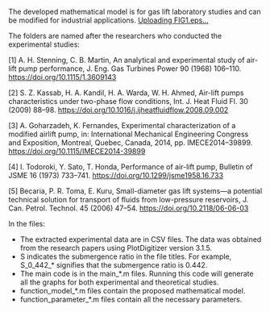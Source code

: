 The developed mathematical model is for gas lift laboratory studies and can be modified for industrial applications.
[Uploading FIG1.eps…]()

The folders are named after the researchers who conducted the experimental studies:

[1] A. H. Stenning, C. B. Martin, An analytical and experimental study of air-lift pump performance, J. Eng. Gas Turbines Power 90 (1968) 106–110.
https://doi.org/10.1115/1.3609143

[2] S. Z. Kassab, H. A. Kandil, H. A. Warda, W. H. Ahmed, Air-lift pumps characteristics under two-phase flow conditions, Int. J. Heat Fluid Fl. 30 (2009) 88–98.
https://doi.org/10.1016/j.ijheatfluidflow.2008.09.002

[3] A. Goharzadeh, K. Fernandes, Experimental characterization of a modified airlift pump, in: International Mechanical Engineering Congress and Exposition, Montreal, Quebec, Canada, 2014, pp. IMECE2014–39899.
https://doi.org/10.1115/IMECE2014-39899

[4] I. Todoroki, Y. Sato, T. Honda, Performance of air-lift pump, Bulletin of JSME 16 (1973) 733–741.
https://doi.org/10.1299/jsme1958.16.733

[5] Becaria, P. R. Toma, E. Kuru, Small-diameter gas lift systems—a potential technical solution for transport of fluids from low-pressure reservoirs, J. Can. Petrol. Technol. 45 (2006) 47–54.
https://doi.org/10.2118/06-06-03

In the files:
  - The extracted experimental data are in CSV files. The data was obtained from the research papers using PlotDigitizer version 3.1.5. 
  - S indicates the submergence ratio in the file titles. For example, S_0_442_* signifies that the submergence ratio is 0.442.
  - The main code is in the main_*.m files. Running this code will generate all the graphs for both experimental and theoretical studies. 
  - function_model_*.m files contain the proposed mathematical model. 
  - function_parameter_*.m files contain all the necessary parameters. 
